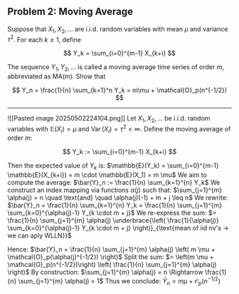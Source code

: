 ## Problem 2: Moving Average

Suppose that $X_1, X_2, \ldots$ are i.i.d. random variables with mean $\mu$ and variance $\tau^2$. For each $k \geq 1$, define

$$
Y_k = \sum_{i=0}^{m-1} X_{k+i}
$$

The sequence $Y_1, Y_2, \ldots$ is called a moving average time series of order $m$, abbreviated as MA(m). Show that

$$
Y_n = \frac{1}{n} \sum_{k=1}^n Y_k = m\mu + \mathcal{O}_p(n^{-1/2})
$$

---
![[Pasted image 20250502224104.png]]
Let $X_1, X_2, \dots$ be i.i.d. random variables with $\mathbb{E}(X_i) = \mu$ and $\operatorname{Var}(X_i) = \tau^2 < \infty$. Define the moving average of order $m$:

$$
Y_k := \sum_{i=0}^{m-1} X_{k+i}
$$

Then the expected value of $Y_k$ is: $\mathbb{E}(Y_k) = \sum_{i=0}^{m-1} \mathbb{E}(X_{k+i}) = m \cdot \mathbb{E}(X_1) = m \mu$
We aim to compute the average: $\bar{Y}_n := \frac{1}{n} \sum_{k=1}^{n} Y_k$
We construct an index mapping via functions $\alpha(j)$ such that: $\sum_{j=1}^{m} \alpha(j) = n \quad \text{and} \quad \alpha(j)(-1) + m + j \leq n$
We rewrite: $\bar{Y}_n = \frac{1}{n} \sum_{k=1}^{n} Y_k = \frac{1}{n} \sum_{j=1}^{m} \sum_{k=0}^{\alpha(j)-1} Y_{k \cdot m + j}$
We re-express the sum: $= \frac{1}{n} \sum_{j=1}^{m} \alpha(j) \underbrace{\left( \frac{1}{\alpha(j)} \sum_{k=0}^{\alpha(j)-1} Y_{k \cdot m + j} \right)}_{\text{mean of iid nv's -> we can aply WLLN}}$

Hence: $\bar{Y}_n = \frac{1}{n} \sum_{j=1}^{m} \alpha(j) \left( m \mu + \mathcal{O}_p(\alpha(j)^{-1/2}) \right)$
Split the sum: $= \left(m \mu + \mathcal{O}_p(n^{-1/2})\right) \left( \frac{1}{n} \sum_{j=1}^{m} \alpha(j) \right)$
By construction: $\sum_{j=1}^{m} \alpha(j) = n \Rightarrow \frac{1}{n} \sum_{j=1}^{m} \alpha(j) = 1$
Thus we conclude: $\bar{Y}_n = m \mu + \mathcal{O}_p(n^{-1/2})$